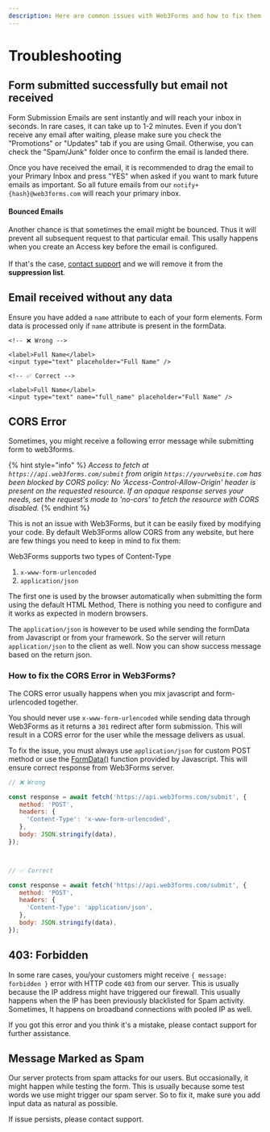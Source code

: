 ```yaml
---
description: Here are common issues with Web3Forms and how to fix them.
---
```


# Troubleshooting

## Form submitted successfully but email not received

Form Submission Emails are sent instantly and will reach your inbox in seconds. In rare cases, it can take up to 1-2 minutes. Even if you don't receive any email after waiting, please make sure you check the "Promotions" or "Updates" tab if you are using Gmail. Otherwise, you can check the "Spam/Junk" folder once to confirm the email is landed there.&#x20;

Once you have received the email, it is recommended to drag the email to your Primary Inbox and press "YES" when asked if you want to mark future emails as important. So all future emails from our `notify+{hash}@web3forms.com` will reach your primary inbox.&#x20;

#### **Bounced Emails**

Another chance is that sometimes the email might be bounced. Thus it will prevent all subsequent request to that particular email. This usally happens when you create an Access key before the email is configured. \
\
If that's the case, [contact support](https://web3forms.com/help?contact=true) and we will remove it from the **suppression list**.&#x20;

## Email received without any data

Ensure you have added a `name` attribute to each of your form elements. Form data is processed only if `name` attribute is present in the formData.&#x20;

```markup
<!-- ❌ Wrong -->

<label>Full Name</label>
<input type="text" placeholder="Full Name" />

<!-- ✅ Correct -->

<label>Full Name</label>
<input type="text" name="full_name" placeholder="Full Name" />

```

## CORS Error

Sometimes, you might receive a following error message while submitting form to web3forms.&#x20;

{% hint style="info" %}
_Access to fetch at `https://api.web3forms.com/submit` from origin `https://yourwebsite.com` has been blocked by CORS policy: No 'Access-Control-Allow-Origin' header is present on the requested resource. If an opaque response serves your needs, set the request's mode to 'no-cors' to fetch the resource with CORS disabled._
{% endhint %}

This is not an issue with Web3Forms, but it can be easily fixed by modifying your code. By default Web3Forms allow CORS from any website, but here are few things you need to keep in mind to fix them:

Web3Forms supports two types of Content-Type

1. `x-www-form-urlencoded`
2. `application/json`

The first one is used by the browser automatically when submitting the form using the default HTML Method, There is nothing you need to configure and it works as expected in modern browsers.&#x20;

The `application/json` is however to be used while sending the formData from Javascript or from your framework. So the server will return `application/json` to the client as well. Now you can show success message based on the return json.&#x20;

### How to fix the CORS Error in Web3Forms?

The CORS error usually happens when you mix javascript and form-urlencoded together.&#x20;

You should never use `x-www-form-urlencoded` while sending data through Web3Forms as it returns a `301` redirect after form submission. This will result in a CORS error for the user while the message delivers as usual. &#x20;

To fix the issue, you must always use `application/json` for custom POST method or use the [FormData()](https://developer.mozilla.org/en-US/docs/Web/API/FormData) function provided by Javascript. This will ensure correct response from Web3Forms server.&#x20;

```javascript
// ❌ Wrong 

const response = await fetch('https://api.web3forms.com/submit', {
   method: 'POST',
   headers: {
     'Content-Type': 'x-www-form-urlencoded',
   },
   body: JSON.stringify(data),
});



// ✅ Correct

const response = await fetch('https://api.web3forms.com/submit', {
   method: 'POST',
   headers: {
     'Content-Type': 'application/json',
   },
   body: JSON.stringify(data),
});

```

## 403: Forbidden

In some rare cases, you/your customers might receive `{ message: forbidden }` error with HTTP code `403`  from our server. This is usually because the IP address might have triggered our firewall. This usually happens when the IP has been previously blacklisted for Spam activity. Sometimes, It happens on broadband connections with pooled IP as well.

If you got this error and you think it's a mistake, please contact support for further assistance.&#x20;

## Message Marked as Spam

Our server protects from spam attacks for our users. But occasionally, it might happen while testing the form. This is usually because some test words we use might trigger our spam server. So to fix it, make sure you add input data as natural as possible.&#x20;

If issue persists, please contact support.&#x20;

